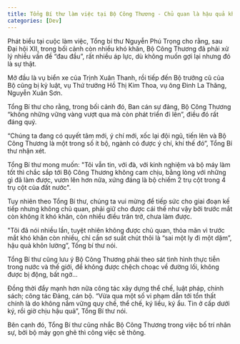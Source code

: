 ```yaml
---
title: Tổng Bí thư làm việc tại Bộ Công Thương - Chủ quan là hậu quả khôn lường!
categories: [Dev]
---
```

Phát biểu tại cuộc làm việc, Tổng bí thư Nguyễn Phú Trọng cho rằng, sau Đại hội XII, trong bối cảnh còn nhiều khó khăn, Bộ Công Thương đã phải xử lý nhiều vấn đề “đau đầu”, rất nhiều áp lực, dù không muốn gợi lại nhưng đó là sự thật.

Mở đầu là vụ biển xe của Trịnh Xuân Thanh, rồi tiếp đến Bộ trưởng cũ của Bộ cũng bị kỷ luật, vụ Thứ trưởng Hồ Thị Kim Thoa, vụ ông Đinh La Thăng, Nguyễn Xuân Sơn.

Tổng Bí thư cho rằng, trong bối cảnh đó, Ban cán sự đảng, Bộ Công Thương “không những vững vàng vượt qua mà còn phát triển đi lên”, điều đó rất đáng quý.

“Chúng ta đang có quyết tâm mới, ý chí mới, xốc lại đội ngũ, tiến lên và Bộ Công Thương là một trong số ít bộ, ngành có được ý chí, khí thế đó”, Tổng Bí thư nhận xét.

Tổng Bí thư mong muốn: "Tôi vẫn tin, với đà, với kinh nghiệm và bộ máy làm tốt thì chắc sắp tới Bộ Công Thương không cam chịu, bằng lòng với những gì đã làm được, vươn lên hơn nữa, xứng đáng là bộ chiếm 2 trụ cột trong 4 trụ cột của đất nước".

Tuy nhiên theo Tổng Bí thư, chúng ta vui mừng để tiếp sức cho giai đoạn kế tiếp nhưng không chủ quan, phải giữ cho được cái thế như vậy bởi trước mắt còn không ít khó khăn, còn nhiều điều trăn trở, chưa làm được.

"Tôi đã nói nhiều lần, tuyệt nhiên không được chủ quan, thỏa mãn vì trước mắt khó khăn còn nhiều, chỉ cần sơ suất chút thôi là “sai một ly đi một dặm”, hậu quả khôn lường”, Tống bí thư nói.

Tổng Bí thư cũng lưu ý Bộ Công Thương phải theo sát tình hình thực tiễn trong nước và thế giới, để không được chệch choạc về đường lối, không được bị động, bất ngờ…

Đồng thời đẩy mạnh hơn nữa công tác xây dựng thể chế, luật pháp, chính sách; công tác Đảng, cán bộ. “Vừa qua một số vi phạm dẫn tới tổn thất chính là do không nắm vững quy chế, thể chế, ký liều, ký ẩu. Tin ở cấp dưới ký, rồi giờ chịu hậu quả”, Tổng Bí thư nói.

Bên cạnh đó, Tổng Bí thư cũng nhắc Bộ Công Thương trong việc bố trí nhân sự, bởi bộ máy gọn ghẽ thì công việc sẽ thông.